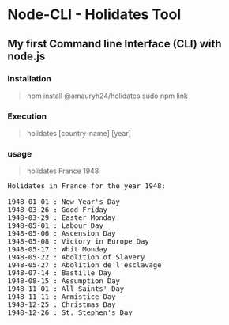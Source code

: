 # Node-CLI - Holidates Tool
## My first Command line Interface (CLI) with node.js
### Installation
> npm install @amauryh24/holidates
> sudo npm link
### Execution
> holidates [country-name] [year]
### usage 
> holidates France 1948
<pre>
Holidates in France for the year 1948:

1948-01-01 : New Year's Day
1948-03-26 : Good Friday
1948-03-29 : Easter Monday
1948-05-01 : Labour Day
1948-05-06 : Ascension Day
1948-05-08 : Victory in Europe Day
1948-05-17 : Whit Monday
1948-05-22 : Abolition of Slavery
1948-05-27 : Abolition de l'esclavage
1948-07-14 : Bastille Day
1948-08-15 : Assumption Day
1948-11-01 : All Saints' Day
1948-11-11 : Armistice Day
1948-12-25 : Christmas Day
1948-12-26 : St. Stephen's Day
</pre>
